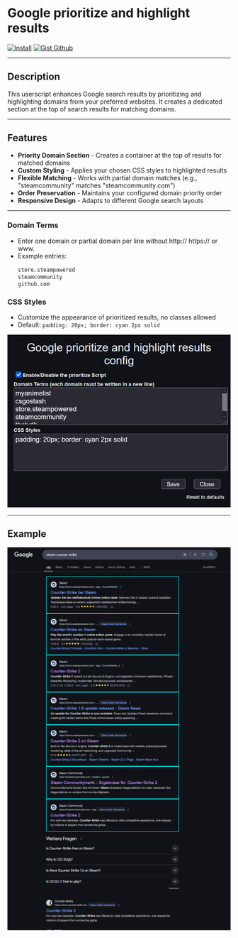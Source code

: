 # Google prioritize and highlight results

[![Install](https://img.shields.io/badge/install-userscript-purple?style=for-the-badge&logo=tampermonkey)](https://gist.github.com/Kurotaku-sama/ce96f72ac5bb51c7246b51b3b18a30c7/raw/Google%2520prioritize%2520and%2520highlight%2520results.user.js) [![Gist Github](https://img.shields.io/badge/gist-github-purple?style=for-the-badge&logo=github)](https://gist.github.com/Kurotaku-sama/ce96f72ac5bb51c7246b51b3b18a30c7)

---

## Description

This userscript enhances Google search results by prioritizing and highlighting domains from your preferred websites. It creates a dedicated section at the top of search results for matching domains.

---

## Features

- **Priority Domain Section** - Creates a container at the top of results for matched domains
- **Custom Styling** - Applies your chosen CSS styles to highlighted results
- **Flexible Matching** - Works with partial domain matches (e.g., "steamcommunity" matches "steamcommunity.com")
- **Order Preservation** - Maintains your configured domain priority order
- **Responsive Design** - Adapts to different Google search layouts

---

### Domain Terms
- Enter one domain or partial domain per line without http:// https:// or www.
- Example entries:
  ```
  store.steampowered
  steamcommunity
  github.com
  ```

### CSS Styles
- Customize the appearance of prioritized results, no classes allowed
- Default: `padding: 20px; border: cyan 2px solid`

![Settings](settings.png)

---

## Example

![Example](example.png)
